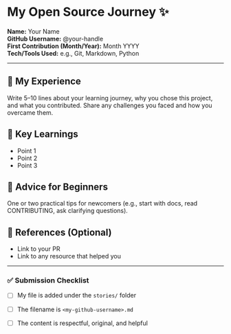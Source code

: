 # My Open Source Journey ✨

**Name:** Your Name  
**GitHub Username:** @your-handle  
**First Contribution (Month/Year):** Month YYYY  
**Tech/Tools Used:** e.g., Git, Markdown, Python

---

## 🌟 My Experience
Write 5–10 lines about your learning journey, why you chose this project, and what you contributed. Share any challenges you faced and how you overcame them.

## 🔑 Key Learnings
- Point 1
- Point 2
- Point 3

## 🧭 Advice for Beginners
One or two practical tips for newcomers (e.g., start with docs, read CONTRIBUTING, ask clarifying questions).

## 🔗 References (Optional)
- Link to your PR
- Link to any resource that helped you

---

### ✅ Submission Checklist
- [ ] My file is added under the `stories/` folder
- [ ] The filename is `<my-github-username>.md`
- [ ] The content is respectful, original, and helpful


